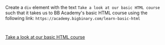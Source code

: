 Create a `div` element
with the text
`Take a look at our basic HTML course`
such that it takes us to
BB Academy's basic HTML
course using the following
link:
`https://academy.bigbinary.com/learn-basic-html`

<codeblock language="html" type="exercise" testMode="fixedInput">
<code>
<!-- Write code here -->
</code>
<solution>
<!-- Write code here -->
<a href="https://academy.bigbinary.com/learn-basic-html">
  <div>Take a look at our basic HTML course</div>
</a>
</solution>
</codeblock>
